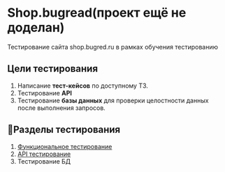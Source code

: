 # Shop.bugread(проект ещё не доделан)
Тестирование сайта shop.bugred.ru в рамках обучения тестированию
## Цели тестирования
  1. Написание **тест-кейсов** по доступному ТЗ.
  2. Тестирование **API**
  3. Тестирование **базы данных** для проверки целостности данных после выполнения запросов.
## 📌Разделы тестирования
  1. [Функциональное тестирование](test-cases/test-cases.md)
  2. [API тестирование](test-cases/api-test-cases.md)
  3. Тестирование БД
    
